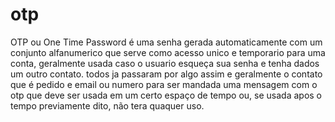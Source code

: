 # otp

OTP ou One Time Password é uma senha gerada automaticamente com um conjunto alfanumerico que serve como acesso unico e temporario para uma conta, geralmente usada caso o usuario esqueça sua senha e tenha dados um outro contato.
todos ja passaram por algo assim e geralmente o contato que é pedido e email ou numero para ser mandada uma mensagem com o otp que deve ser usada em um certo espaço de tempo ou, se usada apos o tempo previamente dito, não tera quaquer uso.
